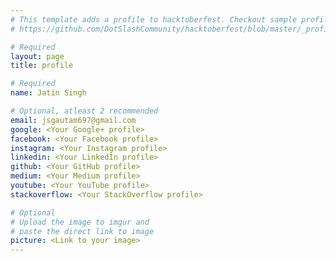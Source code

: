 ```yaml
---
# This template adds a profile to hacktoberfest. Checkout sample profile at
# https://github.com/DotSlashCommunity/hacktoberfest/blob/master/_profile/ksdme.md

# Required
layout: page
title: profile

# Required
name: Jatin Singh

# Optional, atleast 2 recommended
email: jsgautam697@gmail.com
google: <Your Google+ profile>
facebook: <Your Facebook profile>
instagram: <Your Instagram profile>
linkedin: <Your LinkedIn profile>
github: <Your GitHub profile> 
medium: <Your Medium profile>
youtube: <Your YouTube profile>
stackoverflow: <Your StackOverflow profile>

# Optional
# Upload the image to imgur and
# paste the direct link to image
picture: <Link to your image>
---
```

